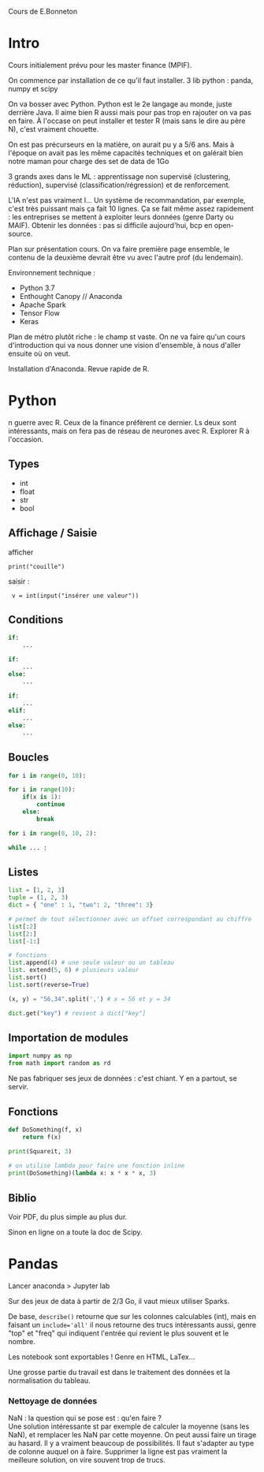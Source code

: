 Cours de E.Bonneton

# Intro

Cours initialement prévu pour les master finance (MPIF). 

On commence par installation de ce qu'il faut installer. 3 lib python : panda, numpy et scipy

On va bosser avec Python. Python est le 2e langage au monde, juste derrière Java. Il aime bien R aussi mais pour pas trop en rajouter on va pas en faire. À l'occase on peut installer et tester R (mais sans le dire au père N), c'est vraiment chouette.

On est pas précurseurs en la matière, on aurait pu y a 5/6 ans. Mais à l'époque on avait pas les même capacités techniques et on galérait bien notre maman pour charge des set de data de 1Go

3 grands axes dans le ML : apprentissage non supervisé (clustering, réduction), supervisé (classification/régression) et de renforcement. 

L'IA n'est pas vraiment I... Un système de recommandation, par exemple, c'est très puissant mais ça fait 10 lignes. Ça se fait même assez rapidement : les entreprises se mettent à exploiter leurs données (genre Darty ou  MAIF). Obtenir les données : pas si difficile aujourd'hui, bcp en open-source.

Plan sur présentation cours. On va faire première page ensemble, le contenu de la deuxième devrait être vu avec l'autre prof (du lendemain).

Environnement technique :

- Python 3.7
- Enthought Canopy // Anaconda
- Apache Spark
- Tensor Flow
- Keras

Plan de métro plutôt riche : le champ st vaste. On ne va faire qu'un cours d'introduction qui va nous donner une vision d'ensemble, à nous d'aller ensuite où on veut. 

Installation d'Anaconda. Revue rapide de R.

# Python

n guerre avec R. Ceux de la finance préfèrent ce dernier. Ls deux sont intéressants, mais on fera pas de réseau de neurones avec R. Explorer R à l'occasion.

## Types

- int
- float
- str
- bool

## Affichage / Saisie

afficher

`print("couille")`

saisir :

` v = int(input("insérer une valeur"))` 

## Conditions

```python
if:
	...

if:
	...
else:
	...
	
if:
	...
elif:
	...
else:
	...
```



## Boucles

```python
for i in range(0, 10):

for i in range(10):
    if(x is 1):
        continue
    else:
        break

for i in range(0, 10, 2):
```

```python
while ... :
```

## Listes 

```python
list = [1, 2, 3]
tuple = (1, 2, 3)
dict = { "one" : 1, "two": 2, "three": 3}

# permet de tout sélectionner avec un offset correspondant au chiffre
list[:2]
list[2:]
list[-1:]

# fonctions
list.append(4) # une seule valeur ou un tableau
list. extend(5, 6) # plusieurs valeur
list.sort() 
list.sort(reverse=True)

(x, y) = "56,34".split(',') # x = 56 et y = 34

dict.get("key") # revient à dict["key"]
```

## Importation de modules

```python
import numpy as np
from math import random as rd
```

Ne pas fabriquer ses jeux de données : c'est chiant. Y en a partout, se servir.

## Fonctions

```python
def DoSomething(f, x)
	return f(x)

print(Squareit, 3)
	
# on utilise lambda pour faire une fonction inline
print(DoSomething)(lambda x: x * x * x, 3)
```

## Biblio

Voir PDF, du plus simple au plus dur. 

Sinon en ligne on a toute la doc de Scipy.

# Pandas

Lancer anaconda > Jupyter lab

Sur des jeux de data à partir de 2/3 Go, il vaut mieux utiliser Sparks.

De base, `describe()` retourne que sur les colonnes calculables (int), mais en faisant un `include='all'` il nous retourne des trucs intéressants aussi, genre "top"  et "freq" qui indiquent l'entrée qui revient le plus souvent et le nombre.

Les notebook sont exportables ! Genre en HTML, LaTex...

Une grosse partie du travail est dans le traitement des données et la normalisation du tableau.



### Nettoyage de données

NaN : la question qui se pose est : qu'en faire ?   
Une solution intéressante st par exemple de calculer la moyenne (sans les NaN), et remplacer les NaN par cette moyenne. On peut aussi faire un tirage au hasard. Il y a vraiment beaucoup de possibilités. Il faut s'adapter au type de colonne auquel on à faire. Supprimer la ligne est pas vraiment la meilleure solution, on vire souvent trop de trucs.
